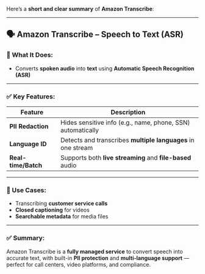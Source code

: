 Here’s a **short and clear summary** of **Amazon Transcribe**:

---

## 🗣️ Amazon Transcribe – Speech to Text (ASR)

### 🔹 What It Does:

* Converts **spoken audio** into **text** using **Automatic Speech Recognition (ASR)**

---

### ✅ Key Features:

| Feature             | Description                                                  |
| ------------------- | ------------------------------------------------------------ |
| **PII Redaction**   | Hides sensitive info (e.g., name, phone, SSN) automatically  |
| **Language ID**     | Detects and transcribes **multiple languages** in one stream |
| **Real-time/Batch** | Supports both **live streaming** and **file-based** audio    |

---

### 📌 Use Cases:

* Transcribing **customer service calls**
* **Closed captioning** for videos
* **Searchable metadata** for media files

---

### ✅ Summary:

Amazon Transcribe is a **fully managed service** to convert speech into accurate text, with built-in **PII protection** and **multi-language support** — perfect for call centers, video platforms, and compliance.

